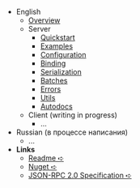 - English
  - [Overview](/en/overview)
  - Server
    - [Quickstart](/en/server/quickstart)
    - [Examples](/en/server/examples)
    - [Configuration](/en/server/configuration)
    - [Binding](/en/server/binding)
    - [Serialization](/en/server/serialization)
    - [Batches](/en/server/batches)
    - [Errors](/en/server/errors)
    - [Utils](/en/server/utils)
    - [Autodocs](/en/server/autodocs)
  - Client (writing in progress)
    - ...
- Russian (в процессе написания)
  - ...
- **Links**
  - [Readme ➪](https://github.com/tochka-public/Tochka.JsonRpc/blob/master/README.md)
  - [Nuget ➪](https://www.nuget.org/profiles/tochka-public)
  - [JSON-RPC 2.0 Specification ➪](https://www.jsonrpc.org/specification)

